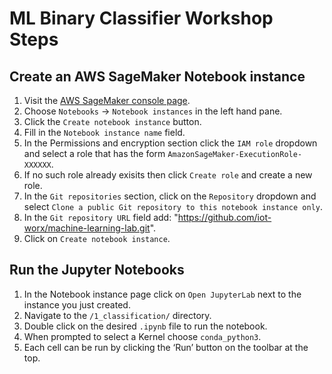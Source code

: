 # ML Binary Classifier Workshop Steps

## Create an AWS SageMaker Notebook instance

1. Visit the [AWS SageMaker console page](https://console.aws.amazon.com/sagemaker).
1. Choose `Notebooks` -> `Notebook instances` in the left hand pane.
1. Click the `Create notebook instance` button.
1. Fill in the `Notebook instance name` field.
1. In the Permissions and encryption section click the `IAM role` dropdown and select a role that has the form `AmazonSageMaker-ExecutionRole-XXXXXX`.
1. If no such role already exisits then click `Create role` and create a new role.
1. In the `Git repositories` section, click on the `Repository` dropdown and select `Clone a public Git repository to this notebook instance only`.
1. In the `Git repository URL` field add: "https://github.com/iot-worx/machine-learning-lab.git".
1. Click on `Create notebook instance`.


## Run the Jupyter Notebooks

1. In the Notebook instance page click on `Open JupyterLab` next to the instance you just created.
1. Navigate to the `/1_classification/` directory.
2. Double click on the desired `.ipynb` file to run the notebook.
1. When prompted to select a Kernel choose `conda_python3`.
1. Each cell can be run by clicking the ‘Run’ button on the toolbar at the top.
